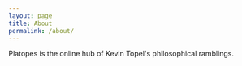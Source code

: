 ```yaml
---
layout: page
title: About
permalink: /about/
---
```


Platopes is the online hub of Kevin Topel's philosophical ramblings.

